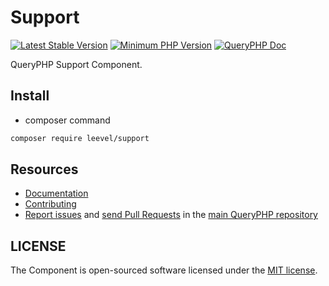 Support
=================

[![Latest Stable Version](http://img.shields.io/packagist/v/leevel/support.svg)](https://packagist.org/packages/leevel/support)
<a href="https://php.net"><img src="https://img.shields.io/badge/php-%3E%3D%207.4.0-8892BF.svg" alt="Minimum PHP Version"></a>
[![QueryPHP Doc](https://img.shields.io/badge/docs-passing-green.svg?maxAge=2592000)](https://www.queryphp.com/docs/)

QueryPHP Support Component.

## Install

- composer command

```bash
composer require leevel/support
```

Resources
---------

  * [Documentation](https://www.queryphp.com/docs/component/support.html)
  * [Contributing](https://www.queryphp.com/docs/developer/)
  * [Report issues](https://github.com/hunzhiwange/framework/issues) and
    [send Pull Requests](https://github.com/hunzhiwange/framework/pulls)
    in the [main QueryPHP repository](https://github.com/hunzhiwange/framework)

## LICENSE

The Component is open-sourced software licensed under the [MIT license](LICENSE).